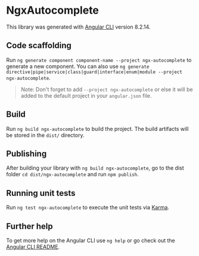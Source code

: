 # NgxAutocomplete

This library was generated with [Angular CLI](https://github.com/angular/angular-cli) version 8.2.14.

## Code scaffolding

Run `ng generate component component-name --project ngx-autocomplete` to generate a new component. You can also use `ng generate directive|pipe|service|class|guard|interface|enum|module --project ngx-autocomplete`.
> Note: Don't forget to add `--project ngx-autocomplete` or else it will be added to the default project in your `angular.json` file. 

## Build

Run `ng build ngx-autocomplete` to build the project. The build artifacts will be stored in the `dist/` directory.

## Publishing

After building your library with `ng build ngx-autocomplete`, go to the dist folder `cd dist/ngx-autocomplete` and run `npm publish`.

## Running unit tests

Run `ng test ngx-autocomplete` to execute the unit tests via [Karma](https://karma-runner.github.io).

## Further help

To get more help on the Angular CLI use `ng help` or go check out the [Angular CLI README](https://github.com/angular/angular-cli/blob/master/README.md).
